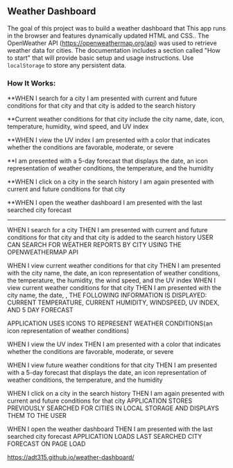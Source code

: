 ## Weather Dashboard

The goal of this project was to build a weather dashboard that This app runs in the browser and features dynamically updated HTML and CSS..  The OpenWeather API (https://openweathermap.org/api) was used to retrieve weather data for cities. The documentation includes a section called "How to start" that will provide basic setup and usage instructions. Use `localStorage` to store any persistent data.

### How It Works:

**WHEN I search for a city I am presented with current and future conditions for that city and that city is added to the search history

**Current weather conditions for that city include the city name, date, icon, temperature, humidity, wind speed, and UV index

**WHEN I view the UV index I am presented with a color that indicates whether the conditions are favorable, moderate, or severe

**I am presented with a 5-day forecast that displays the date, an icon representation of weather conditions, the temperature, and the humidity

**WHEN I click on a city in the search history I am again presented with current and future conditions for that city

**WHEN I open the weather dashboard I am presented with the last searched city forecast

----------------------------------------------------------------------------------------------------------------------------------------




WHEN I search for a city THEN I am presented with current and future conditions for that city and that city is added to the search history
USER CAN SEARCH FOR WEATHER REPORTS BY CITY USING THE OPENWEATHERMAP API

WHEN I view current weather conditions for that city
THEN I am presented with the city name, the date, an icon representation of weather conditions, the temperature, the humidity, the wind speed, and the UV index
WHEN I view current weather conditions for that city THEN I am presented with the city name, the date, , 
THE FOLLOWING INFORMATION IS DISPLAYED: CURRENT TEMPERATURE, CURRENT HUMIDITY, WINDSPEED, UV INDEX, AND 5 DAY FORECAST

APPLICATION USES ICONS TO REPRESENT WEATHER CONDITIONS(an icon representation of weather conditions)


WHEN I view the UV index THEN I am presented with a color that indicates whether the conditions are favorable, moderate, or severe


WHEN I view future weather conditions for that city THEN I am presented with a 5-day forecast that displays the date, an icon representation of weather conditions, the temperature, and the humidity


WHEN I click on a city in the search history THEN I am again presented with current and future conditions for that city
APPLICATION STORES PREVIOUSLY SEARCHED FOR CITIES IN LOCAL STORAGE AND DISPLAYS THEM TO THE USER


WHEN I open the weather dashboard THEN I am presented with the last searched city forecast
APPLICATION LOADS LAST SEARCHED CITY FORECAST ON PAGE LOAD


https://adt315.github.io/weather-dashboard/
